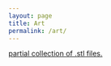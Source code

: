 ```yaml
---
layout: page
title: Art
permalink: /art/
---
```


[partial collection of .stl files.][3dprinted]


[3dprinted]:https://github.com/wkusner/3DPrinter